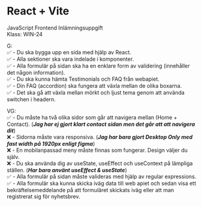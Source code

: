 # React + Vite

JavaScript Frontend Inlämningsuppgift <br/>
Klass: WIN-24 <br/>

G: <br/>
✅ - Du ska bygga upp en sida med hjälp av React. <br/>
✅ - Alla sektioner ska vara indelade i komponenter. <br/>
✅ - Alla formulär på sidan ska ha en enklare form av validering (innehåller det någon information). <br/>
✅ - Du ska kunna hämta Testimonials och FAQ från webapiet. <br/>
✅ - Din FAQ (accordion) ska fungera att växla mellan de olika boxarna. <br/>
✅ - Det ska gå att växla mellan mörkt och ljust tema genom att använda switchen i headern. <br/>

VG: <br/>
✅ - Du måste ha två olika sidor som går att navigera mellan (Home + Contact). (***Jag har ej gjort klart contact sidan men det går att att navigera dit***) <br/>
❌ - Sidorna måste vara responsiva. (***Jag har bara gjort Desktop Only med fast width på 1920px enligt figma***) <br/>
❌ - En mobilanpassad meny måste finnas som fungerar. Design väljer du själv. <br/>
❌ - Du ska använda dig av useState, useEffect och useContext på lämpliga ställen. (***Har bara använt useEffect & useState***) <br/>
✅ - Alla formulär på sidan måste valideras med hjälp av regular expressions. <br/>
✅ - Alla formulär ska kunna skicka iväg data till web apiet och sedan visa ett bekräftelsemeddelande på att formuläret skickats iväg eller att man registrerat sig för nyhetsbrev. <br/>

